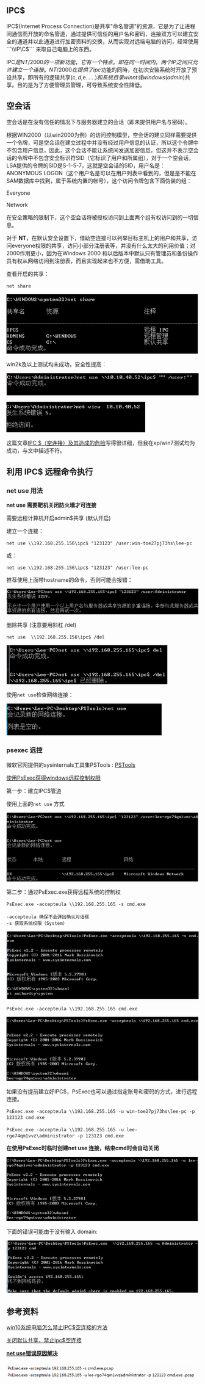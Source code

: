 
## IPC$

IPC$(Internet Process Connection)是共享"命名管道"的资源，它是为了让进程间通信而开放的命名管道，通过提供可信任的用户名和密码，连接双方可以建立安全的通道并以此通道进行加密资料的交换，从而实现对远端电脑的访问，经常使用 ```\\IP\C$``` 来取自己电脑上的东西。

IPC$是NT/2000的一项新功能，它有一个特点，即在同一时间内，两个IP之间只允许建立一个连接。NT/2000在提供了ipc$功能的同時，在初次安裝系统时开放了预设共享，即所有的逻辑共享(c$,d$,e$……)和系统目录winnt或windows(admin$)共享。目的是为了方便管理员管理，可导致系统安全性降低。


## 空会话

空会话是在没有信任的情况下与服务器建立的会话（即未提供用户名与密码）。

根据WIN2000（以win2000为例）的访问控制模型，空会话的建立同样需要提供一个令牌，可是空会话在建立过程中并没有经过用户信息的认证，所以这个令牌中不包含用户信息，因此，这个会话不能让系统间发送加密信息，但这并不表示空会话的令牌中不包含安全标识符SID（它标识了用户和所属组），对于一个空会话，LSA提供的令牌的SID是S-1-5-7，这就是空会话的SID，用户名是：ANONYMOUS LOGON（这个用户名是可以在用户列表中看到的，但是是不能在SAM数据库中找到，属于系统内置的帐号），这个访问令牌包含下面伪装的组：

Everyone

Network

在安全策略的限制下，这个空会话将被授权访问到上面两个组有权访问到的一切信息。


对于 **NT**，在默认安全设置下，借助空连接可以列举目标主机上的用户和共享，访问everyone权限的共享，访问小部分注册表等，并没有什么太大的利用价值；对2000作用更小，因为在Windows 2000 和以后版本中默认只有管理员和备份操作员有权从网络访问到注册表，而且实现起来也不方便，需借助工具。

查看开启的共享：

	net share

![](images/1.png)

win2k及以上测试均未成功，安全性提高：

![](images/2.png)

![](images/3.png)



这篇文章[IPC $（空连接）及其造成的危险](https://blog.csdn.net/qq_45521281/article/details/105820827)写得很详细，但我在xp/win7测试均为成功，与文中描述不符。

## 利用 IPC$ 远程命令执行

### net use 用法

**net use  需要靶机关闭防火墙才可连接**

需要远程计算机开启admin$共享 (默认开启)

建立一个连接：

	net use \\192.168.255.156\ipc$ "123123" /user:win-toe27pj73hs\lee-pc

或：
	
	net use \\192.168.255.156\ipc$ "123123" /user:lee-pc

推荐使用上面带hostname的命令，否则可能会报错：

![](images/4.png)

删除共享 (注意要用斜杠 /del)

	net use  \\192.168.255.156\ipc$ /del  

![](images/5.png)

使用```net use```检查网络连接：

![](images/6.png)

### psexec 远控

微软官网提供的sysinternals工具集PSTools : [PSTools](https://docs.microsoft.com/zh-cn/sysinternals/downloads/psexec)

[使用PsExec获得windows远程控制权限](https://zhuanlan.zhihu.com/p/228742108?utm_source=wechat_session)

第一步：建立IPC$管道

使用上面的```net use``` 方式

![](images/7.png)

第二步：通过PsExec.exe获得远程系统的控制权

	PsExec.exe -accepteula \\192.168.255.165 -s cmd.exe

	-accepteula 确保不会弹出确认对话框
	-s 获取系统权限（System）

![](images/11.png)

	PsExec.exe -accepteula \\192.168.255.165 cmd.exe

![](images/10.png)

如果没有提前建立好IPC$，PsExec也可以通过指定账号和密码的方式，进行远程连接。

	PsExec.exe -accepteula \\192.168.255.165 -u win-toe27pj73hs\lee-pc -p 123123 cmd.exe
	
	PsExec.exe -accepteula \\192.168.255.165 -u lee-rgo74qm1vvz\administrator -p 123123 cmd.exe 

**在使用PsExec时临时创建net use 连接，结束cmd时会自动关闭**

![](images/9.png)

下面的错误可能由于没有输入 domain:

![](images/12.jpg)




## 参考资料

[win10系统电脑怎么禁止IPC$空连接的方法](http://www.ylmfwin100.com/ylmf/12323.html)

[关闭默认共享，禁止ipc$空连接](https://www.bbsmax.com/A/1O5EbnrWd7/)

[**net use错误原因解决**](https://www.cnblogs.com/zhuimengle/p/6030414.html)

![](images/8.png)